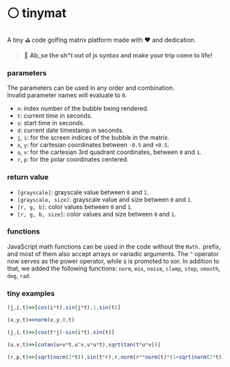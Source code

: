
# ⚪️ tinymat

A tiny ⛳️ code golfing matrix platform made with ❤️ and dedication.

> 🌈 **Ab_se the sh\*t out of js syntax and make your trip come to life!**

### parameters

The parameters can be used in any order and combination.\
Invalid parameter names will evaluate to `0`.

- `n`: index number of the bubble being rendered.
- `t`: current time in seconds.
- `s`: start time in seconds.
- `d`: current date timestamp in seconds.
- `j`, `i`: for the screen indices of the bubble in the matrix.
- `x`, `y`: for cartesian coordinates between `-0.5` and `+0.5`.
- `u`, `v`: for the cartesian 3rd quadrant coordinates, between `0` and `1`.
- `r`, `p`: for the polar coordinates centered.

### return value

- `[grayscale]`: grayscale value between `0` and `1`.
- `[grayscale, size]`: grayscale value and size between `0` and `1`.
- `[r, g, b]`: color values between `0` and `1`.
- `[r, g, b, size]`: color values and size between `0` and `1`.

### functions

JavaScript math functions can be used in the code without the `Math.` prefix,
and most of them also accept arrays or variadic arguments.
The `^` operator now serves as the power operator, while `$` is promoted to xor.
In addition to that, we added the following functions: `norm`, `mix`, `noise`,
`clamp`, `step`, `smooth`, `deg`, `rad`.

### tiny examples

```js
(j,i,t)=>[cos(i*t),sin(j*t),1,sin(t)]
```

```js
(x,y,t)=>norm(x,y,0,t)
```

```js
(j,i,t)=>[cos(t*j)-sin(i*t),sin(t)]
```

```js
(u,v,t)=>[cotan(u+v*t,u^v,v*u*t),sqrt(tan(t*u*v))]
```

```js
(r,p,t)=>[sqrt(norm(2*t)),sin(t*r),r,norm(r**norm(t)*(1+sqrt(norm(2*t))))]
```
